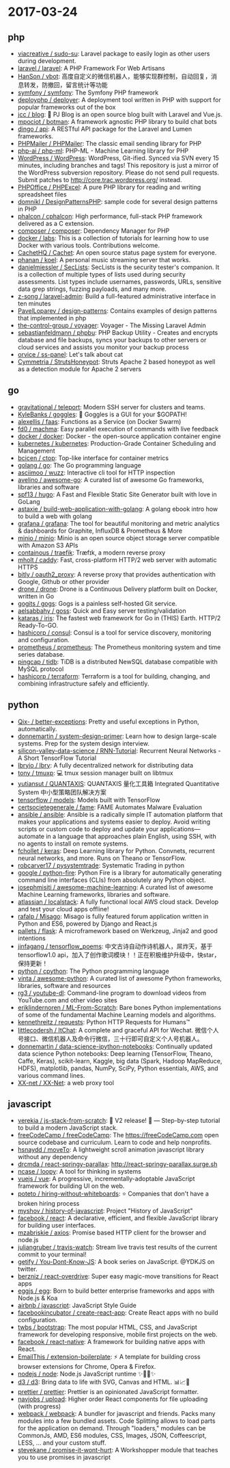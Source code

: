 # 2017-03-24
## php 
* [viacreative /  sudo-su](https://github.com//viacreative/sudo-su): Laravel package to easily login as other users during development. 
* [laravel /  laravel](https://github.com//laravel/laravel): A PHP Framework For Web Artisans 
* [HanSon /  vbot](https://github.com//HanSon/vbot): 高度自定义的微信机器人，能够实现群控制，自动回复，消息转发，防撤回，留言统计等功能 
* [symfony /  symfony](https://github.com//symfony/symfony): The Symfony PHP framework 
* [deployphp /  deployer](https://github.com//deployphp/deployer): A deployment tool written in PHP with support for popular frameworks out of the box 
* [jcc /  blog](https://github.com//jcc/blog): 🐽 PJ Blog is an open source blog built with Laravel and Vue.js. 
* [mpociot /  botman](https://github.com//mpociot/botman): A framework agnostic PHP library to build chat bots 
* [dingo /  api](https://github.com//dingo/api): A RESTful API package for the Laravel and Lumen frameworks. 
* [PHPMailer /  PHPMailer](https://github.com//PHPMailer/PHPMailer): The classic email sending library for PHP 
* [php-ai /  php-ml](https://github.com//php-ai/php-ml): PHP-ML - Machine Learning library for PHP 
* [WordPress /  WordPress](https://github.com//WordPress/WordPress): WordPress, Git-ified. Synced via SVN every 15 minutes, including branches and tags! This repository is just a mirror of the WordPress subversion repository. Please do not send pull requests. Submit patches to http://core.trac.wordpress.org/ instead. 
* [PHPOffice /  PHPExcel](https://github.com//PHPOffice/PHPExcel): A pure PHP library for reading and writing spreadsheet files 
* [domnikl /  DesignPatternsPHP](https://github.com//domnikl/DesignPatternsPHP): sample code for several design patterns in PHP 
* [phalcon /  cphalcon](https://github.com//phalcon/cphalcon): High performance, full-stack PHP framework delivered as a C extension. 
* [composer /  composer](https://github.com//composer/composer): Dependency Manager for PHP 
* [docker /  labs](https://github.com//docker/labs): This is a collection of tutorials for learning how to use Docker with various tools. Contributions welcome. 
* [CachetHQ /  Cachet](https://github.com//CachetHQ/Cachet): An open source status page system for everyone. 
* [phanan /  koel](https://github.com//phanan/koel): A personal music streaming server that works. 
* [danielmiessler /  SecLists](https://github.com//danielmiessler/SecLists): SecLists is the security tester's companion. It is a collection of multiple types of lists used during security assessments. List types include usernames, passwords, URLs, sensitive data grep strings, fuzzing payloads, and many more. 
* [z-song /  laravel-admin](https://github.com//z-song/laravel-admin): Build a full-featured administrative interface in ten minutes 
* [PavelLoparev /  design-patterns](https://github.com//PavelLoparev/design-patterns): Contains examples of design patterns that implemented in php 
* [the-control-group /  voyager](https://github.com//the-control-group/voyager): Voyager - The Missing Laravel Admin 
* [sebastianfeldmann /  phpbu](https://github.com//sebastianfeldmann/phpbu): PHP Backup Utility - Creates and encrypts database and file backups, syncs your backups to other servers or cloud services and assists you monitor your backup process 
* [orvice /  ss-panel](https://github.com//orvice/ss-panel): Let's talk about cat 
* [Cymmetria /  StrutsHoneypot](https://github.com//Cymmetria/StrutsHoneypot): Struts Apache 2 based honeypot as well as a detection module for Apache 2 servers 

## go 
* [gravitational /  teleport](https://github.com//gravitational/teleport): Modern SSH server for clusters and teams. 
* [KyleBanks /  goggles](https://github.com//KyleBanks/goggles): 🔭 Goggles is a GUI for your $GOPATH! 
* [alexellis /  faas](https://github.com//alexellis/faas): Functions as a Service (on Docker Swarm) 
* [fd0 /  machma](https://github.com//fd0/machma): Easy parallel execution of commands with live feedback 
* [docker /  docker](https://github.com//docker/docker): Docker - the open-source application container engine 
* [kubernetes /  kubernetes](https://github.com//kubernetes/kubernetes): Production-Grade Container Scheduling and Management 
* [bcicen /  ctop](https://github.com//bcicen/ctop): Top-like interface for container metrics 
* [golang /  go](https://github.com//golang/go): The Go programming language 
* [asciimoo /  wuzz](https://github.com//asciimoo/wuzz): Interactive cli tool for HTTP inspection 
* [avelino /  awesome-go](https://github.com//avelino/awesome-go): A curated list of awesome Go frameworks, libraries and software 
* [spf13 /  hugo](https://github.com//spf13/hugo): A Fast and Flexible Static Site Generator built with love in GoLang 
* [astaxie /  build-web-application-with-golang](https://github.com//astaxie/build-web-application-with-golang): A golang ebook intro how to build a web with golang 
* [grafana /  grafana](https://github.com//grafana/grafana): The tool for beautiful monitoring and metric analytics &amp; dashboards for Graphite, InfluxDB &amp; Prometheus &amp; More 
* [minio /  minio](https://github.com//minio/minio): Minio is an open source object storage server compatible with Amazon S3 APIs 
* [containous /  traefik](https://github.com//containous/traefik): Træfɪk, a modern reverse proxy 
* [mholt /  caddy](https://github.com//mholt/caddy): Fast, cross-platform HTTP/2 web server with automatic HTTPS 
* [bitly /  oauth2_proxy](https://github.com//bitly/oauth2_proxy): A reverse proxy that provides authentication with Google, Github or other provider 
* [drone /  drone](https://github.com//drone/drone): Drone is a Continuous Delivery platform built on Docker, written in Go 
* [gogits /  gogs](https://github.com//gogits/gogs): Gogs is a painless self-hosted Git service. 
* [aelsabbahy /  goss](https://github.com//aelsabbahy/goss): Quick and Easy server testing/validation 
* [kataras /  iris](https://github.com//kataras/iris): The fastest web framework for Go in (THIS) Earth. HTTP/2 Ready-To-GO. 
* [hashicorp /  consul](https://github.com//hashicorp/consul): Consul is a tool for service discovery, monitoring and configuration. 
* [prometheus /  prometheus](https://github.com//prometheus/prometheus): The Prometheus monitoring system and time series database. 
* [pingcap /  tidb](https://github.com//pingcap/tidb): TiDB is a distributed NewSQL database compatible with MySQL protocol 
* [hashicorp /  terraform](https://github.com//hashicorp/terraform): Terraform is a tool for building, changing, and combining infrastructure safely and efficiently. 

## python 
* [Qix- /  better-exceptions](https://github.com//Qix-/better-exceptions): Pretty and useful exceptions in Python, automatically. 
* [donnemartin /  system-design-primer](https://github.com//donnemartin/system-design-primer): Learn how to design large-scale systems. Prep for the system design interview. 
* [silicon-valley-data-science /  RNN-Tutorial](https://github.com//silicon-valley-data-science/RNN-Tutorial): Recurrent Neural Networks - A Short TensorFlow Tutorial 
* [lbryio /  lbry](https://github.com//lbryio/lbry): A fully decentralized network for distributing data 
* [tony /  tmuxp](https://github.com//tony/tmuxp): 💻 tmux session manager built on libtmux 
* [yutiansut /  QUANTAXIS](https://github.com//yutiansut/QUANTAXIS): QUANTAXIS 量化工具箱 Integrated Quantitative System 中小型策略团队解决方案 
* [tensorflow /  models](https://github.com//tensorflow/models): Models built with TensorFlow 
* [certsocietegenerale /  fame](https://github.com//certsocietegenerale/fame): FAME Automates Malware Evaluation 
* [ansible /  ansible](https://github.com//ansible/ansible): Ansible is a radically simple IT automation platform that makes your applications and systems easier to deploy. Avoid writing scripts or custom code to deploy and update your applications— automate in a language that approaches plain English, using SSH, with no agents to install on remote systems. 
* [fchollet /  keras](https://github.com//fchollet/keras): Deep Learning library for Python. Convnets, recurrent neural networks, and more. Runs on Theano or TensorFlow. 
* [robcarver17 /  pysystemtrade](https://github.com//robcarver17/pysystemtrade): Systematic Trading in python 
* [google /  python-fire](https://github.com//google/python-fire): Python Fire is a library for automatically generating command line interfaces (CLIs) from absolutely any Python object. 
* [josephmisiti /  awesome-machine-learning](https://github.com//josephmisiti/awesome-machine-learning): A curated list of awesome Machine Learning frameworks, libraries and software. 
* [atlassian /  localstack](https://github.com//atlassian/localstack): A fully functional local AWS cloud stack. Develop and test your cloud apps offline! 
* [rafalp /  Misago](https://github.com//rafalp/Misago): Misago is fully featured forum application written in Python and ES6, powered by Django and React.js 
* [pallets /  flask](https://github.com//pallets/flask): A microframework based on Werkzeug, Jinja2 and good intentions 
* [jinfagang /  tensorflow_poems](https://github.com//jinfagang/tensorflow_poems): 中文古诗自动作诗机器人，屌炸天，基于tensorflow1.0 api，加入了创作歌词模块！！正在积极维护升级中，快star，保持更新！ 
* [python /  cpython](https://github.com//python/cpython): The Python programming language 
* [vinta /  awesome-python](https://github.com//vinta/awesome-python): A curated list of awesome Python frameworks, libraries, software and resources 
* [rg3 /  youtube-dl](https://github.com//rg3/youtube-dl): Command-line program to download videos from YouTube.com and other video sites 
* [eriklindernoren /  ML-From-Scratch](https://github.com//eriklindernoren/ML-From-Scratch): Bare bones Python implementations of some of the fundamental Machine Learning models and algorithms. 
* [kennethreitz /  requests](https://github.com//kennethreitz/requests): Python HTTP Requests for Humans™ 
* [littlecodersh /  ItChat](https://github.com//littlecodersh/ItChat): A complete and graceful API for Wechat. 微信个人号接口、微信机器人及命令行微信，三十行即可自定义个人号机器人。 
* [donnemartin /  data-science-ipython-notebooks](https://github.com//donnemartin/data-science-ipython-notebooks): Continually updated data science Python notebooks: Deep learning (TensorFlow, Theano, Caffe, Keras), scikit-learn, Kaggle, big data (Spark, Hadoop MapReduce, HDFS), matplotlib, pandas, NumPy, SciPy, Python essentials, AWS, and various command lines. 
* [XX-net /  XX-Net](https://github.com//XX-net/XX-Net): a web proxy tool 

## javascript 
* [verekia /  js-stack-from-scratch](https://github.com//verekia/js-stack-from-scratch): 🎉 V2 release! 🎉 — Step-by-step tutorial to build a modern JavaScript stack. 
* [freeCodeCamp /  freeCodeCamp](https://github.com//freeCodeCamp/freeCodeCamp): The https://freeCodeCamp.com open source codebase and curriculum. Learn to code and help nonprofits. 
* [hsnaydd /  moveTo](https://github.com//hsnaydd/moveTo): A lightweight scroll animation javascript library without any dependency 
* [drcmda /  react-springy-parallax](https://github.com//drcmda/react-springy-parallax): http://react-springy-parallax.surge.sh 
* [ncase /  loopy](https://github.com//ncase/loopy): A tool for thinking in systems 
* [vuejs /  vue](https://github.com//vuejs/vue): A progressive, incrementally-adoptable JavaScript framework for building UI on the web. 
* [poteto /  hiring-without-whiteboards](https://github.com//poteto/hiring-without-whiteboards): ⭐️ Companies that don't have a broken hiring process 
* [myshov /  history-of-javascript](https://github.com//myshov/history-of-javascript): Project "History of JavaScript" 
* [facebook /  react](https://github.com//facebook/react): A declarative, efficient, and flexible JavaScript library for building user interfaces. 
* [mzabriskie /  axios](https://github.com//mzabriskie/axios): Promise based HTTP client for the browser and node.js 
* [juliangruber /  travis-watch](https://github.com//juliangruber/travis-watch): Stream live travis test results of the current commit to your terminal! 
* [getify /  You-Dont-Know-JS](https://github.com//getify/You-Dont-Know-JS): A book series on JavaScript. @YDKJS on twitter. 
* [berzniz /  react-overdrive](https://github.com//berzniz/react-overdrive): Super easy magic-move transitions for React apps 
* [eggjs /  egg](https://github.com//eggjs/egg): Born to build better enterprise frameworks and apps with Node.js &amp; Koa 
* [airbnb /  javascript](https://github.com//airbnb/javascript): JavaScript Style Guide 
* [facebookincubator /  create-react-app](https://github.com//facebookincubator/create-react-app): Create React apps with no build configuration. 
* [twbs /  bootstrap](https://github.com//twbs/bootstrap): The most popular HTML, CSS, and JavaScript framework for developing responsive, mobile first projects on the web. 
* [facebook /  react-native](https://github.com//facebook/react-native): A framework for building native apps with React. 
* [EmailThis /  extension-boilerplate](https://github.com//EmailThis/extension-boilerplate): ⚡️ A template for building cross browser extensions for Chrome, Opera &amp; Firefox. 
* [nodejs /  node](https://github.com//nodejs/node): Node.js JavaScript runtime ✨🐢🚀✨ 
* [d3 /  d3](https://github.com//d3/d3): Bring data to life with SVG, Canvas and HTML. 📊📈🎉 
* [prettier /  prettier](https://github.com//prettier/prettier): Prettier is an opinionated JavaScript formatter. 
* [navjobs /  upload](https://github.com//navjobs/upload): Higher order React components for file uploading (with progress) 
* [webpack /  webpack](https://github.com//webpack/webpack): A bundler for javascript and friends. Packs many modules into a few bundled assets. Code Splitting allows to load parts for the application on demand. Through "loaders," modules can be CommonJs, AMD, ES6 modules, CSS, Images, JSON, Coffeescript, LESS, ... and your custom stuff. 
* [stevekane /  promise-it-wont-hurt](https://github.com//stevekane/promise-it-wont-hurt): A Workshopper module that teaches you to use promises in javascript 
